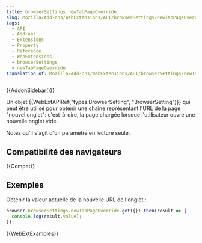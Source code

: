 ```yaml
---
title: browserSettings.newTabPageOverride
slug: Mozilla/Add-ons/WebExtensions/API/browserSettings/newTabPageOverride
tags:
  - API
  - Add-ons
  - Extensions
  - Property
  - Reference
  - WebExtensions
  - browserSettings
  - newTabPageOverride
translation_of: Mozilla/Add-ons/WebExtensions/API/browserSettings/newTabPageOverride
---
```


{{AddonSidebar()}}

Un objet {{WebExtAPIRef("types.BrowserSetting", "BrowserSetting")}} qui peut être utilisé pour obtenir une chaîne représentant l'URL de la page "nouvel onglet": c'est-à-dire, la page chargée lorsque l'utilisateur ouvre une nouvelle onglet vide.

Notez qu'il s'agit d'un paramètre en lecture seule.

## Compatibilité des navigateurs

{{Compat}}

## Exemples

Obtenir la valeur actuelle de la nouvelle URL de l'onglet :

```js
browser.browserSettings.newTabPageOverride.get({}).then(result => {
  console.log(result.value);
});
```

{{WebExtExamples}}
